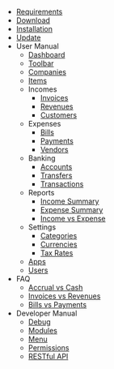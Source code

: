 * [Requirements](requirements)
* [Download](download)
* [Installation](installation)
* [Update](update)
* User Manual
	* [Dashboard](user-manual/dashboard)
	* [Toolbar](user-manual/toolbar)
	* [Companies](user-manual/companies)
	* [Items](user-manual/items)
	* Incomes
		* [Invoices](user-manual/incomes/invoices)
		* [Revenues](user-manual/incomes/revenues)
		* [Customers](user-manual/incomes/customers)
	* Expenses
		* [Bills](user-manual/expenses/bills)
		* [Payments](user-manual/expenses/payments)
		* [Vendors](user-manual/expenses/vendors)
	* Banking
		* [Accounts](user-manual/banking/accounts)
		* [Transfers](user-manual/banking/transfers)
		* [Transactions](user-manual/banking/transactions)
	* Reports
		* [Income Summary](user-manual/reports/income-summary)
		* [Expense Summary](user-manual/reports/expense-summary)
		* [Income vs Expense](user-manual/reports/income-vs-expense)
	* Settings
		* [Categories](user-manual/settings/categories)
		* [Currencies](user-manual/settings/currencies)
		* [Tax Rates](user-manual/settings/taxes)
	* [Apps](user-manual/apps)
	* [Users](user-manual/auth/users)
* FAQ
    * [Accrual vs Cash](faq/accrual-vs-cash)
    * [Invoices vs Revenues](faq/invoices-vs-revenues)
    * [Bills vs Payments](faq/bills-vs-payments)
* Developer Manual
    * [Debug](developer-manual/debug)
    * [Modules](developer-manual/modules)
    * [Menu](developer-manual/menu)
    * [Permissions](developer-manual/permissions)
    * [RESTful API](developer-manual/restful-api)